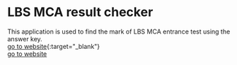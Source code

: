 # LBS MCA result checker
This application is used to find the mark of LBS MCA entrance test using the answer key.<br>
[go to website](https://imsreyas.github.io/lbsMcaMarkChecker/){:target="_blank"} 
<br>
<a href="https://imsreyas.github.io/lbsMcaMarkChecker/" target="_blank" >go to website</a>

